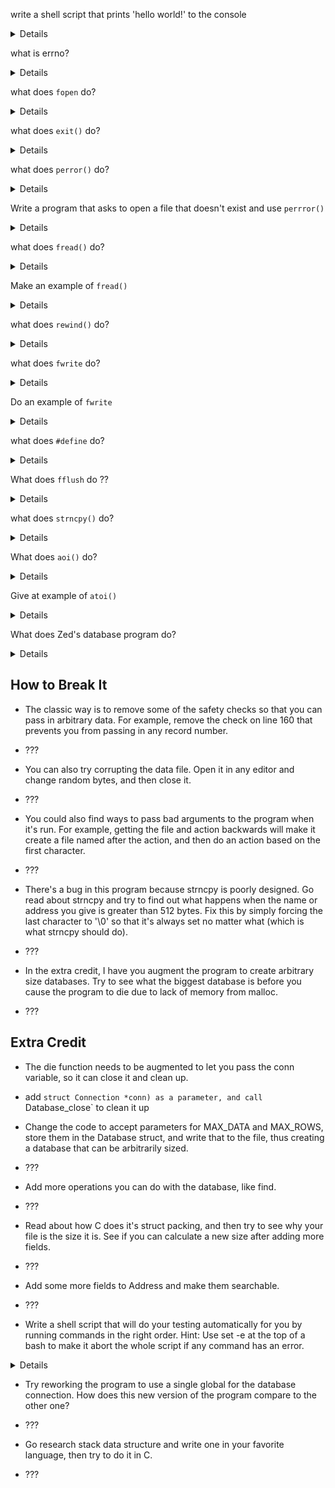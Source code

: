 
write a shell script that prints 'hello world!' to the console
<details>

```
#!/bin/bash
echo "Hello World"
```

in terminal: `chmod 755 helloworld`

</details>

what is errno?
<details>

```
The <errno.h> header file defines the integer variable errno, which
is set by system calls and some library functions in the event of an
error to indicate what went wrong.
```

</details>

what does `fopen` do?
<details>

Declaration:
fopen(const char * restrict path, const char * restrict mode);

The fopen() function opens the file whose name is the string pointed to
by path and associates a stream with it.

The argument mode points to a string beginning with one of the following
letters:

``r''   Open for reading.  The stream is positioned at the beginning of
        the file.  Fail if the file does not exist.

``w''   Open for writing.  The stream is positioned at the beginning of
        the file.  Create the file if it does not exist.

``a''   Open for writing.  The stream is positioned at the end of the
        file.  Subsequent writes to the file will always end up at the
        then current end of file, irrespective of any intervening
        fseek(3) or similar.  Create the file if it does not exist.

An optional ``+'' following ``r'', ``w'', or ``a'' opens the file for
both reading and writing.  An optional ``x'' following ``w'' or ``w+''
causes the fopen() call to fail if the file already exists.  An optional
``e'' following the above causes the fopen() call to set the FD_CLOEXEC
flag on the underlying file descriptor.

</details>

what does `exit()` do?

<details>
The C library function void exit(int status) terminates the calling process immediately. Any open file descriptors belonging to the process are closed and any children of the process are inherited by process 1, init, and the process parent is sent a SIGCHLD signal.
</details>

what does `perror()` do?
<details>

The C library function void perror(const char *str)
prints a descriptive error message to stderr.
First the string str is printed, followed by a colon then a space.

</details>

Write a program that asks to open a file that doesn't exist and use `perrror()`

<details>

```
#include <stdio.h>

int main() {
  FILE *fp;
  fp = fopen("a_file_that_doesn't_exist", "r");
  if ( fp == NULL ) {
    perror("Error Message"); // note: no colon  
    return(-1);
  }

  fclose(fp);
  return(0);
}

// prints `Error Message: No such file or directory`

```

</details>

what does `fread()` do?

<details>

The function fread() reads nitems objects, each size bytes long, from the
stream pointed to by stream, storing them at the location given by ptr.

fread(void *restrict ptr, size_t size, size_t nitems, FILE *restrict stream);

Following is the declaration for fread() function:
size_t fread(void *ptr, size_t size, size_t nmemb, FILE *stream)

Parameters:
ptr − This is the pointer to a block of memory with a minimum size of size*nmemb bytes.
size − This is the size in bytes of each element to be read.
nmemb − This is the number of elements, each one with a size of size bytes.
stream − This is the pointer to a FILE object that specifies an input stream.

The total number of elements successfully read are returned as a size_t object,
which is an integral data type. If this number differs from the nmemb parameter,
then either an error had occurred or the End Of File was reached.

</details>

Make an example of `fread()`
<details>

```
#include <stdio.h>
#include <string.h>

int main() {
    FILE *fp;
    char c[] = "this is tutor";
    char buffer[100];

    // open file for both reading and writing
    fp = fopen("file.txt", "w+");

    // write data to the file
    fwrite(c, strlen(c) + 1, 1, fp);

    // seek to the beginning of the file
    fseek(fp, 0, SEEK_SET);

    // read and display the data
    fread(buffer, strlen(c) + 1, 1, fp);
    printf("%s \n", buffer);
    fclose(fp);

    return 0;
}
```
</details>

what does `rewind()` do?
<details>

The C library function void rewind(FILE *stream) sets the file position to the beginning of the file of the given stream.

decl:
void rewind(FILE *stream)

stream − This is the pointer to a FILE object that identifies the stream.

</details>

what does `fwrite` do?

<details>

The C library function size_t fwrite(const void *ptr, size_t size, size_t nmemb, FILE *stream) writes data from the array pointed to, by ptr to the given stream.

Declaration -
size_t fwrite(const void *ptr, size_t size, size_t nmemb, FILE *stream)
Parameters
ptr − This is the pointer to the array of elements to be written.
size − This is the size in bytes of each element to be written.
nmemb − This is the number of elements, each one with a size of size bytes.
stream − This is the pointer to a FILE object that specifies an output stream.

Return Value -
This function returns the total number of elements successfully returned as a size_t object,
which is an integral data type. If this number differs from the nmemb parameter, it will show an error.

</details>

Do an example of `fwrite`
<details>

```
#include<stdio.h>

int main () {
   FILE *fp;
   char str[] = "This is tutorialspoint.com";

   fp = fopen( "file.txt" , "w" );
   fwrite(str , 1 , sizeof(str) , fp );

   fclose(fp);

   return(0);
}

// should create a file
```

</details>

what does `#define` do?
<details>
the #define directive allows the definition of macros within your source code. These macro definitions allow constant values to be declared for use throughout your code.

Macro definitions are not variables and cannot be changed by your program code like variables. You generally use this syntax when creating constants that represent numbers, strings or expressions.
</details>



What does `fflush` do ??
<details>

The C library function int fflush(FILE *stream) flushes the output buffer of a stream.
declaration:
int fflush(FILE *stream)
stream − This is the pointer to a FILE object that specifies a buffered stream.
Return Value:
This function returns a zero value on success.
If an error occurs, EOF is returned and the error indicator is set (i.e. feof).

</details>

what does `strncpy()` do?
<details>
The C library function char *strncpy(char *dest, const char *src, size_t n) copies up to n characters from the string pointed to, by src to dest. In a case where the length of src is less than that of n, the remainder of dest will be padded with null bytes.

char *strncpy(char *dest, const char *src, size_t n)

dest − This is the pointer to the destination array where the content is to be copied.
src − This is the string to be copied.
n − The number of characters to be copied from source.

eg.,
char *res = strncpy(addr->name, name, MAX_DATA);
is copying the string name to the variable name in the struct address

This function returns the final copy of the copied string.

</details>

What does `aoi()` do?
<details>

The C library function int atoi(const char *str)
converts the string argument str to an integer (type int).
This function returns the converted integral number as an int value.
If no valid conversion could be performed, it returns zero.

int atoi(const char *str)

paramteter str − This is the string representation of an integral number.


</details>  

Give at example of `atoi()`
<details>

```
#include <stdio.h>
#include <stdlib.h>

int main() {
  printf("%d\n", atoi("4"));
  // prints 4

  printf("%d\n", atoi("F"));
  // prints 0

  return 0;
}

```
</details>

What does Zed's database program do?

<details>

create two constants, maxData and maxRows

Creates three structs, `Address`, `Database`, and `Connection`.
`Address` holds a person's info: id, set, name, email.
`Database` holds an array of `Addresses`.
`Connection` holds a pointer of type `Database` and a pointer of type `File`.

* a function called `die` that prints an error
  * checks errno and if thats set to NULL, prints the message passed in as a parameter
  and exits the program
* a function `Address_print` that prints the Address's properties
  * print the id, name, and email
* Create a function called `Database_load` that takes a `Connection` as
  a parameter and reads the contents of its file into
  a database structure so that you can access them as a database structure
  * fill in `Conn`'s db parameter w its file param  
  * check to make sure `fread` worked
* Create function called `Database_open` that returns a pointer of type `Connection`
  * take a filename and mode and create a `Connection` by creating a new database variable
  and a either creating or reading the file w/ `Database_load`
* Create a function called `Database_close` that frees the memory in `Connection`
* `Database_write` writes the contents of a `Database` into a file held by `Connection`
* Create a function called `Database_create` that makes 512 unset address entries in the database
* Create a function called `Database_set` that takes id, name, and email parameters, and writes them
into the database
* `database_get`: print the `Address` properties of the `Address` row at the given index, inside
  the db of the given `Connection`   
* Create a function called `Database_print` that takes a connection and index and prints
  the `Address` at that index
* Create a function called `Database_list` that prints all the prints all the set rows in the database

pass in the parameters through the command line:
`<dbfile> <action> [action params]`

in a switch statement, handle 5 actions: c, g, s, d, l to pass in as <action>

* c: create the database connection
  * `db.dat c`
* g: get the info at row i
  * `db.dat s 1 zed zed@zedshaw.com`
* s: set the info (given id, name, address) in the database
  * eg: `db.dat s 1 zed zed@zedshaw.com`
* d: delete the info at row i
  * eg `db.dat d 3`
* l: list the items in the db
  * eg `db.dat l`

</details>

## How to Break It

* The classic way is to remove some of the safety checks so that you can pass in arbitrary data. For example, remove the check on line 160 that prevents you from passing in any record number.

* ???

* You can also try corrupting the data file. Open it in any editor and change random bytes, and then close it.

* ???

* You could also find ways to pass bad arguments to the program when it's run. For example, getting the file and action backwards will make it create a file named after the action, and then do an action based on the first character.

* ???

* There's a bug in this program because strncpy is poorly designed. Go read about strncpy and try to find out what happens when the name or address you give is greater than 512 bytes. Fix this by simply forcing the last character to '\0' so that it's always set no matter what (which is what strncpy should do).

* ???

* In the extra credit, I have you augment the program to create arbitrary size databases. Try to see what the biggest database is before you cause the program to die due to lack of memory from malloc.

* ???

## Extra Credit

* The die function needs to be augmented to let you pass the conn variable, so it can close it and clean up.

* add `struct Connection *conn) as a parameter, and call `Database_close` to clean it up 

* Change the code to accept parameters for MAX_DATA and MAX_ROWS, store them in the Database struct, and write that to the file, thus creating a database that can be arbitrarily sized.

* ??? 

* Add more operations you can do with the database, like find.

* ???

* Read about how C does it's struct packing, and then try to see why your file is the size it is. See if you can calculate a new size after adding more fields.

* ???

* Add some more fields to Address and make them searchable.

* ???

* Write a shell script that will do your testing automatically for you by running commands in the right order. Hint: Use set -e at the top of a bash to make it abort the whole script if any command has an error.

<details>

```
#!/bin/bash
set -e

make ex17
./ex17 db.dat c
./ex17 db.dat s 1 zed zed@zedshaw.com
./ex17 db.dat s 2 frank frank@zedshaw.com
./ex17 db.dat s 3 joe joe@zedshaw.com
./ex17 db.dat l
./ex17 db.dat d 3
./ex17 db.dat l
./ex17 db.dat g 2
```
</details>

* Try reworking the program to use a single global for the database connection. How does this new version of the program compare to the other one?

* ???

* Go research stack data structure and write one in your favorite language, then try to do it in C.

* ???
